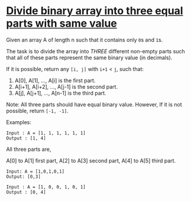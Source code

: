 [Divide binary array into three equal parts with same value](https://www.geeksforgeeks.org/divide-binary-array-into-three-equal-parts-with-same-value/)
============================================================

Given an array A of length n such that it contains only `0`s and `1`s.

The task is to divide the array into _THREE_ different non-empty parts
such that all of these parts represent the same binary value (in decimals).

If it is possible, return any `[i, j]` with `i+1` < `j`, such that:
1. A[0], A[1], …, A[i] is the first part.
2. A[i+1], A[i+2], …, A[j-1] is the second part.
3. A[j], A[j+1], …, A[n-1] is the third part.

Note: All three parts should have equal binary value.
However, If it is not possible, return `[-1, -1]`.

Examples:
```
Input : A = [1, 1, 1, 1, 1, 1]
Output : [1, 4]
```

All three parts are,

A[0] to A[1] first part,
A[2] to A[3] second part,
A[4] to A[5] third part.

```
Input: A = [1,0,1,0,1]
Output: [0,3]

Input : A = [1, 0, 0, 1, 0, 1]
Output : [0, 4]
```
